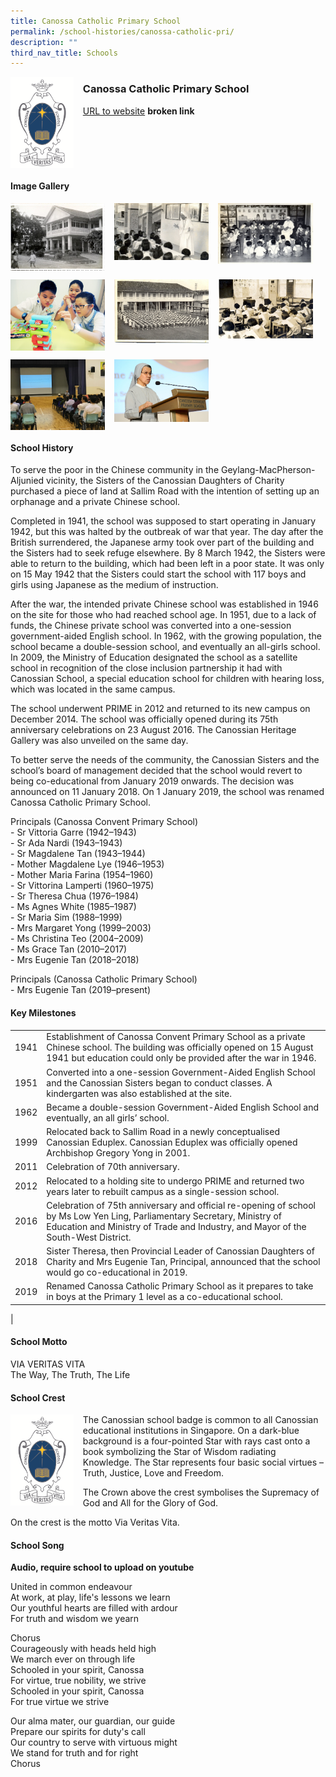 ```yaml
---
title: Canossa Catholic Primary School
permalink: /school-histories/canossa-catholic-pri/
description: ""
third_nav_title: Schools
---
```

<img src="/images/canossacatholicpri1.png" style="width:20%;margin-right:15px;" align = "left">

### **Canossa Catholic Primary School**
[URL to website](http://canossaconventpri.moe.edu.sg/) **broken link**
<br clear="left">

#### **Image Gallery**

<p><a href="https://staging.d1yxymztqoj7qn.amplifyapp.com/images/canossacatholicpri2.jpg">  
<img src="/images/canossacatholicpri2.jpg" style="width:30%;margin-right:15px;" align = "left">
</a></p>

<p><a href="https://staging.d1yxymztqoj7qn.amplifyapp.com/images/canossacatholicpri3.jpg">  
<img src="/images/canossacatholicpri3.jpg" style="width:30%;margin-right:15px;" align = "left">
</a></p>

<p><a href="https://staging.d1yxymztqoj7qn.amplifyapp.com/images/canossacatholicpri4.jpg">  
<img src="/images/canossacatholicpri4.jpg" style="width:30%;margin-right:15px;" align = "left">
</a></p>

<br clear="left">

<p><a href="https://staging.d1yxymztqoj7qn.amplifyapp.com/images/canossacatholicpri5.jpg">  
<img src="/images/canossacatholicpri5.jpg" style="width:30%;margin-right:15px;" align = "left">
</a></p>

<p><a href="https://staging.d1yxymztqoj7qn.amplifyapp.com/images/canossacatholicpri6.jpg">  
<img src="/images/canossacatholicpri6.jpg" style="width:30%;margin-right:15px;" align = "left">
</a></p>

<p><a href="https://staging.d1yxymztqoj7qn.amplifyapp.com/images/canossacatholicpri7.jpg">  
<img src="/images/canossacatholicpri7.jpg" style="width:30%;margin-right:15px;" align = "left">
</a></p>

<br clear="left">

<p><a href="https://staging.d1yxymztqoj7qn.amplifyapp.com/images/canossacatholicpri8.jpg">  
<img src="/images/canossacatholicpri8.jpg" style="width:30%;margin-right:15px;" align = "left">
</a></p>

<p><a href="https://staging.d1yxymztqoj7qn.amplifyapp.com/images/canossacatholicpri9.jpg">  
<img src="/images/canossacatholicpri9.jpg" style="width:30%;margin-right:15px;" align = "left">
</a></p>

<br clear="left">

#### **School History**
To serve the poor in the Chinese community in the Geylang-MacPherson-Aljunied vicinity, the Sisters of the Canossian Daughters of Charity purchased a piece of land at Sallim Road with the intention of setting up an orphanage and a private Chinese school.   
  
Completed in 1941, the school was supposed to start operating in January 1942, but this was halted by the outbreak of war that year. The day after the British surrendered, the Japanese army took over part of the building and the Sisters had to seek refuge elsewhere. By 8 March 1942, the Sisters were able to return to the building, which had been left in a poor state. It was only on 15 May 1942 that the Sisters could start the school with 117 boys and girls using Japanese as the medium of instruction.   
  
After the war, the intended private Chinese school was established in 1946 on the site for those who had reached school age. In 1951, due to a lack of funds, the Chinese private school was converted into a one-session government-aided English school. In 1962, with the growing population, the school became a double-session school, and eventually an all-girls school. In 2009, the Ministry of Education designated the school as a satellite school in recognition of the close inclusion partnership it had with Canossian School, a special education school for children with hearing loss, which was located in the same campus.  
  
The school underwent PRIME in 2012 and returned to its new campus on December 2014. The school was officially opened during its 75th anniversary celebrations on 23 August 2016. The Canossian Heritage Gallery was also unveiled on the same day.    
  
To better serve the needs of the community, the Canossian Sisters and the school’s board of management decided that the school would revert to being co-educational from January 2019 onwards. The decision was announced on 11 January 2018. On 1 January 2019, the school was renamed Canossa Catholic Primary School.

Principals (Canossa Convent Primary School)<br>
\- Sr Vittoria Garre (1942–1943)<br>
\- Sr Ada Nardi (1943–1943)<br>
\- Sr Magdalene Tan (1943–1944)<br>
\- Mother Magdalene Lye (1946–1953)<br>
\- Mother Maria Farina (1954–1960)<br>
\- Sr Vittorina Lamperti (1960–1975)<br>
\- Sr Theresa Chua (1976–1984)<br>
\- Ms Agnes White (1985–1987)<br>
\- Sr Maria Sim (1988–1999)<br>
\- Mrs Margaret Yong (1999–2003)<br>
\- Ms Christina Teo (2004–2009)<br>
\- Ms Grace Tan (2010–2017)<br>
\- Mrs Eugenie Tan (2018–2018)

Principals (Canossa Catholic Primary School)<br>
\- Mrs Eugenie Tan (2019–present)

#### **Key Milestones**

|  |  |
|:---:|---|
| 1941 | Establishment of Canossa Convent Primary School as a private Chinese school. The building was officially opened on 15 August 1941 but education could only be provided after the war in 1946. |
| 1951 | Converted into a one-session Government-Aided English School and the Canossian Sisters began to conduct classes. A kindergarten was also established at the site. |
| 1962 | Became a double-session Government-Aided English School and eventually, an all girls’ school. |
| 1999 | Relocated back to Sallim Road in a newly conceptualised Canossian Eduplex. Canossian Eduplex was officially opened Archbishop Gregory Yong in 2001. |
| 2011 | Celebration of 70th anniversary. |
| 2012 | Relocated to a holding site to undergo PRIME and returned two years later to rebuilt campus as a single-session school. |
| 2016 | Celebration of 75th anniversary and official re-opening of school by Ms Low Yen Ling, Parliamentary Secretary, Ministry of Education and Ministry of Trade and Industry, and Mayor of the South-West District. |
| 2018 | Sister Theresa, then Provincial Leader of Canossian Daughters of Charity and Mrs Eugenie Tan, Principal, announced that the school would go co-educational in 2019. |
| 2019 | Renamed Canossa Catholic Primary School as it prepares to take in boys at the Primary 1 level as a co-educational school. |
|

#### **School Motto**
VIA VERITAS VITA<br>
The Way, The Truth, The Life

#### **School Crest**
<img src="/images/canossacatholicpri1.png" style="width:20%;margin-right:15px;" align = "left">

The Canossian school badge is common to all Canossian educational institutions in Singapore. On a dark-blue background is a four-pointed Star with rays cast onto a book symbolizing the Star of Wisdom radiating Knowledge. The Star represents four basic social virtues – Truth, Justice, Love and Freedom.   
  
The Crown above the crest symbolises the Supremacy of God and All for the Glory of God.  
  
On the crest is the motto Via Veritas Vita.

#### **School Song**
**Audio, require school to upload on youtube**

United in common endeavour<br>
At work, at play, life's lessons we learn<br>
Our youthful hearts are filled with ardour<br>
For truth and wisdom we yearn

Chorus<br>
Courageously with heads held high<br>
We march ever on through life<br>
Schooled in your spirit, Canossa<br>
For virtue, true nobility, we strive<br>
Schooled in your spirit, Canossa<br>
For true virtue we strive

Our alma mater, our guardian, our guide<br>
Prepare our spirits for duty's call<br>
Our country to serve with virtuous might<br>
We stand for truth and for right<br>
Chorus